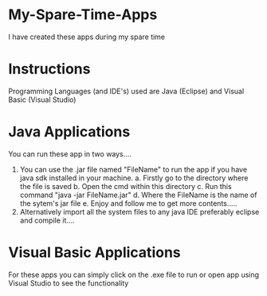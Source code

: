 # My-Spare-Time-Apps
I have created these apps during my spare time


# Instructions 
Programming Languages (and IDE's) used are Java (Eclipse) and Visual Basic (Visual Studio) 

# Java Applications
You can run these app in two ways....
1. You can use the .jar file named "FileName" to run the app if you have java sdk installed in your machine.
	a. Firstly go to the directory where the file is saved
	b. Open the cmd within this directory
	c. Run this command "java -jar FileName.jar"
	d. Where the FileName is the name of the sytem's jar file
  e. Enjoy and follow me to get more contents.....
2. Alternatively import all the system files to any java IDE preferably eclipse and compile it....

# Visual Basic Applications
For these apps you can simply click on the .exe file to run or open app using Visual Studio to see the functionality
